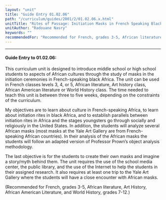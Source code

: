 ```yaml
---
layout: "unit"
title: "Guide Entry 01.02.06"
path: "/curriculum/guides/2001/2/01.02.06.x.html"
unitTitle: "Rites of Passage: Initiation Masks in French Speaking Black Africa"
unitAuthor: "Radouane Nasry"
keywords: ""
recommendedFor: "Recommended for French, grades 3-5, African literature, Art History, African American Literature, and World History, grades 7-12."
---
```

<body>
<hr/>
 <h4>
  Guide Entry to 01.02.06:
 </h4>
 <p>
  This curriculum unit is designed to introduce middle school or high school students to aspects of African cultures through the study of masks in the initiation ceremonies in French-speaking black Africa. The unit can be used in French classes levels 3, 4, or 5, African literature, Art history class, African American literature or World History class. The time needed to teach this unit is between three to five weeks, depending on the constraints of the curriculum.
 </p>
<p>
  My objectives are to learn about culture in French-speaking Africa, to learn about initiation rites in black Africa, and to establish parallels between initiation rites in Africa and the stages youngsters go through socially and religiously in the United States. In addition, the students will analyze several African masks (most masks at the Yale Art Gallery are from French-speaking African countries). In their analysis of the African masks the students will follow an adapted version of Professor Prown’s object analysis methodology.
 </p>
<p>
  The last objective is for the students to create their own masks and imagine a story/myth behind them. The unit requires the use of the school media center, the public library, and the use of the Internet to help the students in their assigned research. It also requires at least one trip to the Yale Art Gallery where the students will have a close encounter with African masks.
 </p>
<p>
  (Recommended for French, grades 3-5, African literature, Art History, African American Literature, and World History, grades 7-12.)
 </p>

</body>